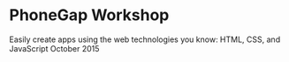 PhoneGap Workshop
=================

Easily create apps using the web technologies you know: HTML, CSS, and JavaScript
October 2015

